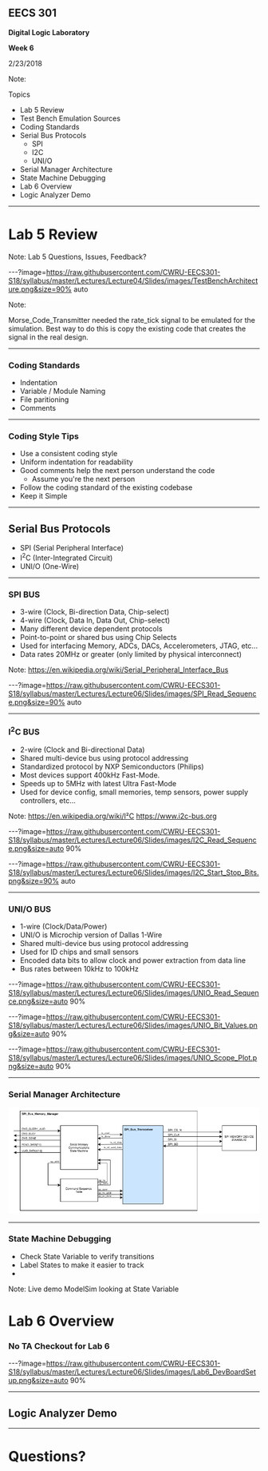 ## EECS 301

**Digital Logic Laboratory**

**Week 6**

2/23/2018

Note:

Topics

* Lab 5 Review
* Test Bench Emulation Sources
* Coding Standards
* Serial Bus Protocols
	* SPI
	* I2C
	* UNI/O
* Serial Manager Architecture
* State Machine Debugging
* Lab 6 Overview
* Logic Analyzer Demo


---

# Lab 5 Review

Note:
Lab 5 Questions, Issues, Feedback?


---?image=https://raw.githubusercontent.com/CWRU-EECS301-S18/syllabus/master/Lectures/Lecture04/Slides/images/TestBenchArchitecture.png&size=90% auto

Note:

Morse_Code_Transmitter needed the rate_tick signal to be emulated for the simulation.  Best way to do this is copy the existing code that creates the signal in the real design.

---

### Coding Standards

* Indentation
* Variable / Module Naming
* File paritioning
* Comments

---

### Coding Style Tips

* Use a consistent coding style
* Uniform indentation for readability
* Good comments help the next person understand the code
	* Assume you're the next person
* Follow the coding standard of the existing codebase
* Keep it Simple

---

## Serial Bus Protocols

* SPI (Serial Peripheral Interface)
* I<sup>2</sup>C (Inter-Integrated Circuit)
* UNI/O (One-Wire)

---

### SPI BUS

* 3-wire (Clock, Bi-direction Data, Chip-select)
* 4-wire (Clock, Data In, Data Out, Chip-select)
* Many different device dependent protocols
* Point-to-point or shared bus using Chip Selects
* Used for interfacing Memory, ADCs, DACs, Accelerometers, JTAG, etc...
* Data rates 20MHz or greater (only limited by physical interconnect)

Note:
https://en.wikipedia.org/wiki/Serial_Peripheral_Interface_Bus

---?image=https://raw.githubusercontent.com/CWRU-EECS301-S18/syllabus/master/Lectures/Lecture06/Slides/images/SPI_Read_Sequence.png&size=90% auto

---

### I<sup>2</sup>C BUS

* 2-wire (Clock and Bi-directional Data)
* Shared multi-device bus using protocol addressing
* Standardized protocol by NXP Semiconductors (Philips)
* Most devices support 400kHz Fast-Mode.
* Speeds up to 5MHz with latest Ultra Fast-Mode
* Used for device config, small memories, temp sensors, power supply controllers, etc...

Note:
https://en.wikipedia.org/wiki/I²C
https://www.i2c-bus.org

---?image=https://raw.githubusercontent.com/CWRU-EECS301-S18/syllabus/master/Lectures/Lecture06/Slides/images/I2C_Read_Sequence.png&size=auto 90%

---?image=https://raw.githubusercontent.com/CWRU-EECS301-S18/syllabus/master/Lectures/Lecture06/Slides/images/I2C_Start_Stop_Bits.png&size=90% auto

---

### UNI/O BUS

* 1-wire (Clock/Data/Power)
* UNI/O is Microchip version of Dallas 1-Wire
* Shared multi-device bus using protocol addressing
* Used for ID chips and small sensors
* Encoded data bits to allow clock and power extraction from data line
* Bus rates between 10kHz to 100kHz

---?image=https://raw.githubusercontent.com/CWRU-EECS301-S18/syllabus/master/Lectures/Lecture06/Slides/images/UNIO_Read_Sequence.png&size=auto 90%

---?image=https://raw.githubusercontent.com/CWRU-EECS301-S18/syllabus/master/Lectures/Lecture06/Slides/images/UNIO_Bit_Values.png&size=auto 90%

---?image=https://raw.githubusercontent.com/CWRU-EECS301-S18/syllabus/master/Lectures/Lecture06/Slides/images/UNIO_Scope_Plot.png&size=auto 90%

---

### Serial Manager Architecture

![SPI Bus Memory Manager Diagram](https://raw.githubusercontent.com/CWRU-EECS301-S18/syllabus/master/Lectures/Lecture06/Slides/images/SPI_Bus_Memory_Manager_Diagram.png)

---

### State Machine Debugging

* Check State Variable to verify transitions
* Label States to make it easier to track
* 

Note:
Live demo ModelSim looking at State Variable


# Lab 6 Overview

### No TA Checkout for Lab 6

---?image=https://raw.githubusercontent.com/CWRU-EECS301-S18/syllabus/master/Lectures/Lecture06/Slides/images/Lab6_DevBoardSetup.png&size=auto 90%

---

## Logic Analyzer Demo

---

# Questions?